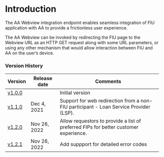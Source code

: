 # Introduction

The AA Webview integration endpoint enables seamless integration of FIU application with AA to provide a frictionless user experience.

The AA Webview can be invoked by redirecting the FIU page to the Webview URL as an HTTP GET request along with some URL parameters, or using any other mechanism that would allow interaction between FIU and AA on the user’s device.

### Version History

| Version                                                                  | Release date | Comments                                                                              |
| ------------------------------------------------------------------------ | ------------ | ------------------------------------------------------------------------------------- |
| [v1.0.0](https://sahamati.gitbook.io/aa-redirection-guidelines/v/1.0.0/) |              | Initial version                                                                       |
| [v1.1.0](https://sahamati.gitbook.io/aa-redirection-guidelines/v/1.1.0/) | Dec 4, 2021  | Support for web redirection from a non-FIU participant - Loan Service Provider (LSP). |
| [v1.2.0](https://sahamati.gitbook.io/aa-redirection-guidelines/v/1.2.0/) | Nov 26, 2022 | Allow requestors to provide a list of preferred FIPs for better customer experience.  |
| [v1.2.1](https://sahamati.gitbook.io/aa-redirection-guidelines/v/1.2.1/) | Nov 26, 2022 | Add suppport for detailed error codes
